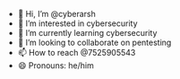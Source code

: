 - 👋 Hi, I’m @cyberarsh
- 👀 I’m interested in cybersecurity
- 🌱 I’m currently learning cybersecurity
- 💞️ I’m looking to collaborate on pentesting
- 📫 How to reach @7525905543
- 😄 Pronouns: he/him


<!---
cyberarsh/cyberarsh is a ✨ special ✨ repository because its `README.md` (this file) appears on your GitHub profile.
You can click the Preview link to take a look at your changes.
--->
